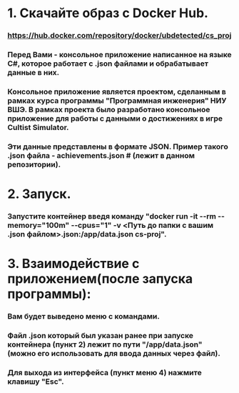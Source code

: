 # 1. Скачайте образ с Docker Hub.
### https://hub.docker.com/repository/docker/ubdetected/cs_proj
### Перед Вами - консольное приложение написанное на языке C#, которое работает с .json файлами и обрабатывает данные в них. 
### Консольное приложение является проектом, сделанным в рамках курса программы "Программная инженерия" НИУ ВШЭ. В рамках проекта было разработано консольное приложение для работы с данными о достижениях в игре Cultist Simulator. 
### Эти данные представлены в формате JSON. Пример такого .json файла - achievements.json # (лежит в данном репозитории).
# 2. Запуск.
### Запустите контейнер введя команду "docker run -it --rm --memory="100m" --cpus="1" -v <Путь до папки с вашим .json файлом>.json:/app/data.json cs-proj".

# 3. Взаимодействие с приложением(после запуска программы):
### Вам будет выведено меню с командами.
### Файл .json который был указан ранее при запуске контейнера (пункт 2) лежит по пути "/app/data.json" (можно его использовать для ввода данных через файл).
### Для выхода из интерфейса (пункт меню 4) нажмите клавишу "Esc".
